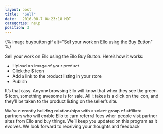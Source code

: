 ```yaml
---
layout: post
title:  "Sell"
date:   2016-08-7 04:23:18 MDT
categories: help
position: 3
---
```

{% image buybutton.gif alt="Sell your work on Ello using the Buy Button" %}

Sell your work on Ello using the Ello Buy Button. Here’s how it works:

* Upload an image of your product
* Click the $ icon
* Add a link to the product listing in your store 
* Publish

It’s that easy. Anyone browsing Ello will know that when they see the green $ icon, something awesome is for sale. All it takes is a click on the icon, and they’ll be taken to the product listing on the seller’s site.

We’re currently building relationships with a select group of affiliate partners who will enable Ello to earn referral fees when people visit partner sites from Ello and buy things. We’ll keep you updated on this program as it evolves. We look forward to receiving your thoughts and feedback. 


